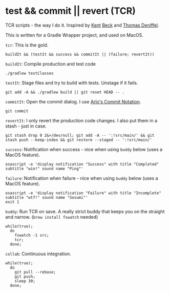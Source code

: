 
# test && commit || revert (TCR)

TCR scripts - the way I do it. Inspired by [Kent](https://medium.com/@kentbeck_7670/limbo-on-the-cheap-e4cfae840330https://medium.com/@kentbeck_7670/limbo-on-the-cheap-e4cfae840330) [Beck](https://medium.com/@kentbeck_7670/test-commit-revert-870bbd756864) and [Thomas Deniffel](https://medium.com/@tdeniffel/tcr-variants-test-commit-revert-bf6bd84b17d3).

This is written for a Gradle Wrapper project, and used on MacOS.

`tcr`: This is the gold.
```
buildIt && (testIt && success && commitIt || (failure; revertIt))
```

`buildIt`: Compile production and test code
```
./gradlew testClasses
```

`testIt`: Stage files and try to build with tests. Unstage if it fails.
```
git add -A && ./gradlew build || git reset HEAD -- .
```

`commitIt`: Open the commit dialog. I use [Arlo's Commit Notation](https://github.com/arlobelshee/ArlosCommitNotation/blob/master/README.md).
```
git commit
```

`revertIt`: I only revert the production code changes. I also put them in a stash - just in case.
```
git stash drop 0 2&>/dev/null; git add -A -- ':!src/main/' && git stash push --keep-index && git restore --staged -- ':!src/main/'
```

`success`: Notification when success - nice when using `buddy` below (uses a MacOS feature).
```
osascript -e 'display notification "Success" with title "Completed" subtitle "win!" sound name "Ping"'
```

`failure`: Notification when failure - nice when using `buddy` below (uses a MacOS feature).
```
osascript -e 'display notification "Failure" with title "Incomplete" subtitle "wtf!" sound name "Sosumi"'
exit 1
```

`buddy`: Run TCR on save. A really strict buddy that keeps you on the straight and narrow. (`brew install fswatch` needed)
```
while(true);
  do
    fswatch -1 src;
    tcr;
  done;
```

`collab`: Continuous integration.
```
while(true);
  do
    git pull --rebase;
    git push;
    sleep 30;
  done;
```
